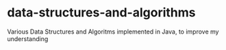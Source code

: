 # data-structures-and-algorithms
 Various Data Structures and Algoritms implemented in Java, to improve my understanding
